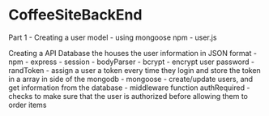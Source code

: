 # CoffeeSiteBackEnd

Part 1 -
  Creating a user model
    - using mongoose npm
    - user.js

  Creating a API
  Database the houses the user information in JSON format
    - npm
      - express
      - session
      - bodyParser
      - bcrypt -  encrypt user password
      - randToken - assign a user a token every time they login and store the token in a array in side of the mongodb
      - mongoose
        - create/update users, and get information from the database
      -  middleware
        function authRequired - checks to make sure that the user is authorized before allowing them to order items
